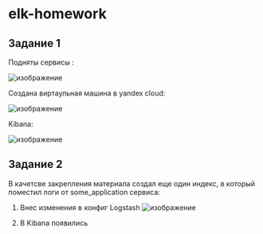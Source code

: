 # elk-homework

## Задание 1
Подняты сервисы :

![изображение](https://github.com/user-attachments/assets/b3367dc5-e93e-4985-b30b-f34d3440732d)

Создана виртаульная машина в yandex cloud:

![изображение](https://github.com/user-attachments/assets/3f027dc3-1a17-40a3-829d-126953249ea4)


Kibana:

![изображение](https://github.com/user-attachments/assets/9b009071-2fed-4006-99da-ded32f43e837)

## Задание 2
В качетсве закрепления материала создал еще один индекс, в который поместил логи от some_application сервиса:

1. Внес изменения в конфиг Logstash
   ![изображение](https://github.com/user-attachments/assets/afed5a72-0b39-4866-92fb-bebd1039d45c)

2. В Kibana появились

   


